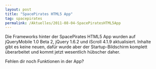 ```yaml
---
layout: post
title: "SpacePirates HTML5 App"
tag: spacepirates
permalink: /Aktuelles/2011-08-04-SpacePiratesHTML5App
---
```


Die Frameworks hinter der SpacePirates HTML5 App wurden auf jQueryMobile 1.0 Beta 2, jQuery 1.6.2 und iScroll 4.1.9 aktualisiert. Inhalte gibt es keine neuen, dafür wurde aber der Startup-Bildschirm komplett überarbeitet und kommt jetzt wesentlich hübscher daher.

Fehlen dir noch Funktionen in der App?
